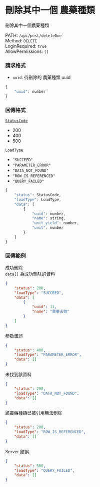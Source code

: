 # 刪除其中一個 農藥種類

刪除其中一個農藥種類

PATH: `/api/pest/deleteOne`  
Method: `DELETE`  
LoginRequired: `true`  
AllowPermissions: `[]`  


### 請求格式
* `uuid`: 待刪除的 農藥種類 uuid

```js
{
    "uuid": number
}
```


### 回傳格式
[`StatusCode`](../../types.md#statuscode)  
* 200
* 400
* 500

[`LoadType`](../../types.md#loadtype)  
* `"SUCCEED"`
* `"PARAMETER_ERROR"`
* `"DATA_NOT_FOUND"`
* `"ROW_IS_REFERENCED"`
* `"QUERY_FAILED"`

```js
{
    "status": StatusCode,
    "loadType": LoadType,
    "data": [
        {
            "uuid": number,
            "name": string,
            "unit_yield": number,
            "unit": number
        }
    ]
}
```


### 回傳範例
成功刪除  
`data[]` 為成功刪除的資料
```json
{
    "status": 200,
    "loadType": "SUCCEED",
    "data": [
        {
            "uuid": 11,
            "name": "農藥五號"
        }
    ]
}
```

參數錯誤
```json
{
    "status": 400,
    "loadType": "PARAMETER_ERROR",
    "data": []
}
```

未找到該資料
```json
{
    "status": 200,
    "loadType": "DATA_NOT_FOUND",
    "data": []
}
```

該農藥種類已被引用無法刪除
```json
{
    "status": 200,
    "loadType": "ROW_IS_REFERENCED",
    "data": []
}
```

Server 錯誤  
```json
{
    "status": 500,
    "loadType": "QUERY_FAILED",
    "data": []
}
```
